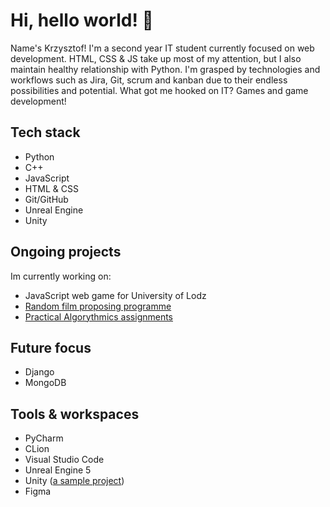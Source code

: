# Hi, hello world! 🥝

Name's Krzysztof! 
I'm a second year IT student currently focused on web development. HTML, CSS & JS take up most of my attention, but I also maintain healthy relationship with Python. 
I'm grasped by technologies and workflows such as Jira, Git, scrum and kanban due to their endless possibilities and potential. What got me hooked on IT? Games and game development!

## Tech stack
- Python
- C++
- JavaScript
- HTML & CSS
- Git/GitHub
- Unreal Engine
- Unity

## Ongoing projects
Im currently working on:
- JavaScript web game for University of Lodz
- [Random film proposing programme](https://github.com/NakerTheFirst/filmPicker)
- [Practical Algorythmics assignments](https://github.com/NakerTheFirst/Practical-Algorythmics)

## Future focus
- Django
- MongoDB

## Tools & workspaces
- PyCharm
- CLion
- Visual Studio Code
- Unreal Engine 5
- Unity ([a sample project](https://play.unity.com/mg/other/webgl-builds-148175))
- Figma
